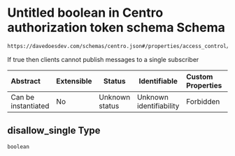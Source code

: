 # Untitled boolean in Centro authorization token schema Schema

```txt
https://davedoesdev.com/schemas/centro.json#/properties/access_control/properties/publish/properties/disallow_single
```

If true then clients cannot publish messages to a single subscriber


| Abstract            | Extensible | Status         | Identifiable            | Custom Properties | Additional Properties | Access Restrictions | Defined In                                                                                  |
| :------------------ | ---------- | -------------- | ----------------------- | :---------------- | --------------------- | ------------------- | ------------------------------------------------------------------------------------------- |
| Can be instantiated | No         | Unknown status | Unknown identifiability | Forbidden         | Allowed               | none                | [default_authz_token.schema.json\*](default_authz_token.schema.json "open original schema") |

## disallow_single Type

`boolean`
